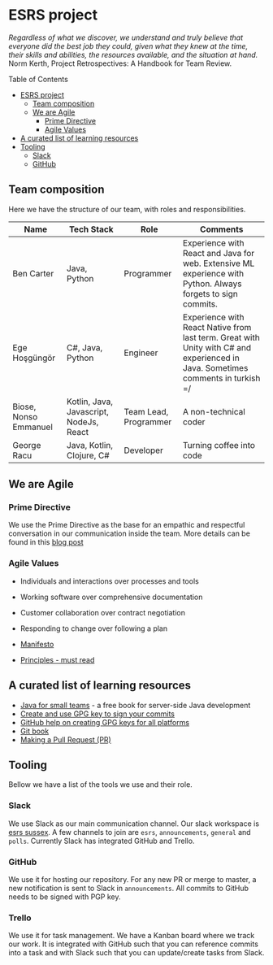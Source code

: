 # ESRS project

_Regardless of what we discover, we understand and truly believe that everyone did the best job they could, given what they knew at the time, their skills and abilities, the resources available, and the situation at hand._ Norm Kerth, Project Retrospectives: A Handbook for Team Review.

Table of Contents

- [ESRS project](#esrs-project)
  - [Team composition](#team-composition)
  - [We are Agile](#we-are-agile)
    - [Prime Directive](#prime-directive)
    - [Agile Values](#agile-values)
- [A curated list of learning resources](#a-curated-list-of-learning-resources)
- [Tooling](#tooling)
  - [Slack](#slack)
  - [GitHub](#github)

## Team composition

Here we have the structure of our team, with roles and responsibilities.

| Name          | Tech Stack    | Role          | Comments 
|---            |---            |---            |---
| Ben Carter    | Java, Python  | Programmer    | Experience with React and Java for web. Extensive ML experience with Python. Always forgets to sign commits. |
| Ege Hoşgüngör | C#, Java, Python | Engineer | Experience with React Native from last term. Great with Unity with C# and experienced in Java. Sometimes comments in turkish =/ |
| Biose, Nonso Emmanuel | Kotlin, Java, Javascript, NodeJs, React | Team Lead, Programmer | A non-technical coder |
| George Racu   | Java, Kotlin, Clojure, C# | Developer | Turning coffee into code |

## We are Agile

### Prime Directive

We use the Prime Directive as the base for an empathic and respectful conversation in our communication inside the team. More details can be found in this [blog post](https://www.thoughtworks.com/insights/blog/applying-prime-directive-beyond-retrospective)

### Agile Values

- Individuals and interactions over processes and tools
- Working software over comprehensive documentation
- Customer collaboration over contract negotiation
- Responding to change over following a plan

- [Manifesto](https://agilemanifesto.org/)
- [Principles - must read](https://agilemanifesto.org/principles.html)

## A curated list of learning resources

- [Java for small teams](https://ncrcoe.gitbooks.io/java-for-small-teams/content/) - a free book for server-side Java development
- [Create and use GPG key to sign your commits](https://georgeracu.github.io/2019/09/10/setup-gpg-and-git-sign-on-mac.html)
- [GitHub help on creating GPG keys for all platforms](https://help.github.com/en/articles/generating-a-new-gpg-key)
- [Git book](https://git-scm.com/book/en/v2)
- [Making a Pull Request (PR)](https://www.atlassian.com/git/tutorials/making-a-pull-request)

## Tooling

Bellow we have a list of the tools we use and their role.

### Slack

We use Slack as our main communication channel. Our slack workspace is [esrs sussex](esrssussex.slack.com). A few channels to join are `esrs`, `announcements`, `general` and `polls`. Currently Slack has integrated GitHub and Trello.

### GitHub

We use it for hosting our repository. For any new PR or merge to master, a new notification is sent to Slack in `announcements`. All commits to GitHub needs to be signed with PGP key.

### Trello

We use it for task management. We have a Kanban board where we track our work. It is integrated with GitHub such that you can reference commits into a task and with Slack such that you can update/create tasks from Slack.

